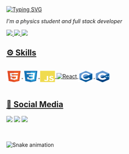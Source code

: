 <a href="https://git.io/typing-svg"><img src="https://readme-typing-svg.herokuapp.com?font=Fira+Code&size=30&pause=1000&color=4C5FF7&center=true&vCenter=true&width=1000&lines=Hi!+I'm+Hugo%2C+Welcome+%F0%9F%92%BB" alt="Typing SVG" /></a>

<p><em> I'm a physics student and full stack developer </em></p>

 <div style="display: flex">
  <a href="https://github.com/hignicao">
  <img height="180em" src="https://github-readme-stats.vercel.app/api?username=hignicao&show_icons=true&theme=tokyonight&include_all_commits=true&count_private=true"/>
  <img height="180em" src="https://github-readme-stats.vercel.app/api/top-langs/?username=hignicao&layout=compact&langs_count=6&theme=tokyonight"/>
  <img height="180em" src="https://github-readme-streak-stats.herokuapp.com/?user=hignicao&theme=tokyonight&hide_border=false"/>
</div>

## ⚙️ Skills
<div style="display: inline_block"><br>
 
  <img align="center" alt="HTML" height="30" width="40" src="https://raw.githubusercontent.com/devicons/devicon/master/icons/html5/html5-original.svg">
  <img align="center" alt="CSS" height="30" width="40" src="https://raw.githubusercontent.com/devicons/devicon/master/icons/css3/css3-original.svg">
  <img align="center" alt="Js" height="30" width="40" src="https://raw.githubusercontent.com/devicons/devicon/master/icons/javascript/javascript-plain.svg"> 
  <img align="center" alt="React" height="30" width="40" src="https://cdn.jsdelivr.net/gh/devicons/devicon/icons/react/react-original.svg">
  <img align="center" alt="C" height="30" width="40" src="https://raw.githubusercontent.com/devicons/devicon/master/icons/c/c-original.svg">
  <img align="center" alt="C++" height="30" width="40" src="https://raw.githubusercontent.com/devicons/devicon/master/icons/cplusplus/cplusplus-original.svg">
</div>
 
 <br>
 
## 💬 Social Media
 
<div> 
  <!-- <a href="" target="_blank"><img src="https://img.shields.io/badge/YouTube-FF0000?style=for-the-badge&logo=youtube&logoColor=white" target="_blank"></a> -->
  <a href="https://instagram.com/hg.ignacio" target="_blank"><img src="https://img.shields.io/badge/-Instagram-%23E4405F?style=for-the-badge&logo=instagram&logoColor=white" target="_blank"></a>
  <!-- <a href="" target="_blank"><img src="https://img.shields.io/badge/Discord-7289DA?style=for-the-badge&logo=discord&logoColor=white" target="_blank"></a> -->
  <a href = "mailto:hugoignacio@id.uff.br"><img src="https://img.shields.io/badge/-Gmail-%23333?style=for-the-badge&logo=gmail&logoColor=white" target="_blank"></a>
  <a href="https://www.linkedin.com/in/hugoignacio/" target="_blank"><img src="https://img.shields.io/badge/-LinkedIn-%230077B5?style=for-the-badge&logo=linkedin&logoColor=white" target="_blank"></a>
</div>
<br>
<br>

![Snake animation](https://github.com/hignicao/hignicao/blob/output/github-contribution-grid-snake.svg)
